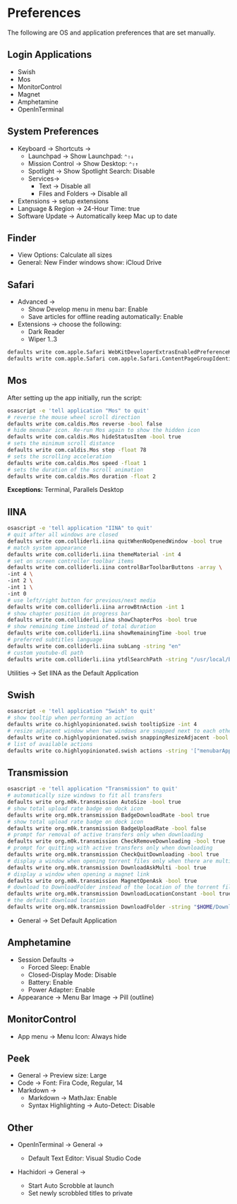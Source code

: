 # Preferences

The following are OS and application preferences that are set manually.

## Login Applications

- Swish
- Mos
- MonitorControl
- Magnet
- Amphetamine
- OpenInTerminal

## System Preferences

- Keyboard -> Shortcuts ->
  - Launchpad -> Show Launchpad: `⌃⇧↓`
  - Mission Control -> Show Desktop: `⌃⇧↑`
  - Spotlight -> Show Spotlight Search: Disable
  - Services->
    - Text -> Disable all
    - Files and Folders -> Disable all
- Extensions -> setup extensions
- Language & Region -> 24-Hour Time: true
- Software Update -> Automatically keep Mac up to date

## Finder

- View Options: Calculate all sizes
- General: New Finder windows show: iCloud Drive

## Safari

- Advanced ->
  - Show Develop menu in menu bar: Enable
  - Save articles for offline reading automatically: Enable
- Extensions -> choose the following:
  - Dark Reader
  - Wiper 1..3

```sh
defaults write com.apple.Safari WebKitDeveloperExtrasEnabledPreferenceKey -bool true
defaults write com.apple.Safari com.apple.Safari.ContentPageGroupIdentifier.WebKit2DeveloperExtrasEnabled -bool true
```

## Mos

After setting up the app initially, run the script:

```sh
osascript -e 'tell application "Mos" to quit'
# reverse the mouse wheel scroll direction
defaults write com.caldis.Mos reverse -bool false
# hide menubar icon. Re-run Mos again to show the hidden icon
defaults write com.caldis.Mos hideStatusItem -bool true
# sets the minimum scroll distance
defaults write com.caldis.Mos step -float 78
# sets the scrolling acceleration
defaults write com.caldis.Mos speed -float 1
# sets the duration of the scroll animation
defaults write com.caldis.Mos duration -float 2
```

**Exceptions:** Terminal, Parallels Desktop

## IINA

```sh
osascript -e 'tell application "IINA" to quit'
# quit after all windows are closed
defaults write com.colliderli.iina quitWhenNoOpenedWindow -bool true
# match system appearance
defaults write com.colliderli.iina themeMaterial -int 4
# set on screen controller toolbar items
defaults write com.colliderli.iina controlBarToolbarButtons -array \
-int 4 \
-int 2 \
-int 1 \
-int 0
# use left/right button for previous/next media
defaults write com.colliderli.iina arrowBtnAction -int 1
# show chapter position in progress bar
defaults write com.colliderli.iina showChapterPos -bool true
# show remaining time instead of total duration
defaults write com.colliderli.iina showRemainingTime -bool true
# preferred subtitles language
defaults write com.colliderli.iina subLang -string "en"
# custom youtube-dl path
defaults write com.colliderli.iina ytdlSearchPath -string "/usr/local/bin"
```

Utilities -> Set IINA as the Default Application

## Swish

```sh
osascript -e 'tell application "Swish" to quit'
# show tooltip when performing an action
defaults write co.highlyopinionated.swish tooltipSize -int 4
# resize adjacent window when two windows are snapped next to each other
defaults write co.highlyopinionated.swish snappingResizeAdjacent -bool false
# list of available actions
defaults write co.highlyopinionated.swish actions -string '["menubarAppSwitcher","snapMax","spacesMove","snapCenter","snapQuarters","appNewTab","appQuit","snapHalves"]'
```

## Transmission

```sh
osascript -e 'tell application "Transmission" to quit'
# automatically size windows to fit all transfers
defaults write org.m0k.transmission AutoSize -bool true
# show total upload rate badge on dock icon
defaults write org.m0k.transmission BadgeDownloadRate -bool true
# show total upload rate badge on dock icon
defaults write org.m0k.transmission BadgeUploadRate -bool false
# prompt for removal of active transfers only when downloading
defaults write org.m0k.transmission CheckRemoveDownloading -bool true
# prompt for quitting with active transfers only when downloading
defaults write org.m0k.transmission CheckQuitDownloading -bool true
# display a window when opening torrent files only when there are multiple files
defaults write org.m0k.transmission DownloadAskMulti -bool true
# display a window when opening a magnet link
defaults write org.m0k.transmission MagnetOpenAsk -bool true
# download to DownloadFolder instead of the location of the torrent file
defaults write org.m0k.transmission DownloadLocationConstant -bool true
# the default download location
defaults write org.m0k.transmission DownloadFolder -string "$HOME/Downloads"
```

- General -> Set Default Application

## Amphetamine

- Session Defaults ->
    <!--- end session when Mac is forced to sleep -->
  - Forced Sleep: Enable
    <!--- Allow system sleep when display is closed -->
  - Closed-Display Mode: Disable
    <!--- End session if charge (%) is below 10% -->
  - Battery: Enable
    <!--- Ignore charge (%) if power adapter is connected -->
  - Power Adapter: Enable
- Appearance -> Menu Bar Image -> Pill (outline)

## MonitorControl

- App menu -> Menu Icon: Always hide

## Peek

- General -> Preview size: Large
- Code -> Font: Fira Code, Regular, 14
- Markdown ->
  - Markdown -> MathJax: Enable
  - Syntax Highlighting -> Auto-Detect: Disable

## Other

- OpenInTerminal -> General ->
  - Default Text Editor: Visual Studio Code

- Hachidori -> General ->
  - Start Auto Scrobble at launch
  - Set newly scrobbled titles to private
